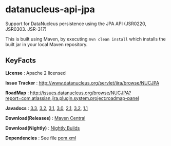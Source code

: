 datanucleus-api-jpa
===================

Support for DataNucleus persistence using the JPA API (JSR0220, JSR0303. JSR-317)

This is built using Maven, by executing `mvn clean install` which installs the built jar in your local Maven
repository.


KeyFacts
--------
__License__ : Apache 2 licensed

__Issue Tracker__ : http://www.datanucleus.org/servlet/jira/browse/NUCJPA

__RoadMap__ : http://issues.datanucleus.org/browse/NUCJPA?report=com.atlassian.jira.plugin.system.project:roadmap-panel

__Javadocs__ : [3.3](http://www.datanucleus.org/javadocs/api.jpa/3.3/), [3.2](http://www.datanucleus.org/javadocs/api.jpa/3.2/), [3.1](http://www.datanucleus.org/javadocs/api.jpa/3.1/), [3.0](http://www.datanucleus.org/javadocs/api.jpa/3.0/), [2.1](http://www.datanucleus.org/javadocs/api.jpa/2.1/), [3.2](http://www.datanucleus.org/javadocs/api.jpa/2.0/), [1.1](http://www.datanucleus.org/javadocs/api.jpa/1.1/)

__Download(Releases)__ : [Maven Central](http://central.maven.org/maven2/org/datanucleus/datanucleus-api-jpa)

__Download(Nightly)__ : [Nightly Builds](http://central.maven.org/maven2/org/datanucleus/datanucleus-api-jpa)

__Dependencies__ : See file [pom.xml](pom.xml)
